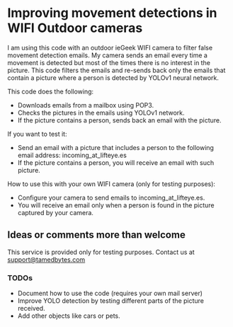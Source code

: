 # Improving movement detections in WIFI Outdoor cameras
I am using this code with an outdoor ieGeek WIFI camera to filter false movement detection emails. My camera sends an email every time a movement is detected but most of the times there is no interest in the picture. This code filters the emails and re-sends back only the emails that contain a picture where a person is detected by YOLOv1 neural network.

This code does the following:
- Downloads emails from a mailbox using POP3.
- Checks the pictures in the emails using YOLOv1 network.
- If the picture contains a person, sends back an email with the picture.

If you want to test it:
- Send an email with a picture that includes a person to the following email address: incoming_at_lifteye.es
- If the picture contains a person, you will receive an email with such picture.

How to use this with your own WIFI camera (only for testing purposes):
- Configure your camera to send emails to incoming_at_lifteye.es.
- You will receive an email only when a person is found in the picture captured by your camera.

## Ideas or comments more than welcome
This service is provided only for testing purposes.
Contact us at support@tamedbytes.com

### TODOs
 - Document how to use the code (requires your own mail server)
 - Improve YOLO detection by testing different parts of the picture received.
 - Add other objects like cars or pets.
